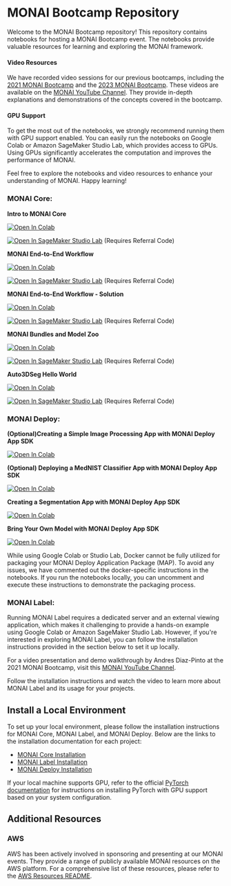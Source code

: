 # MONAI Bootcamp Repository

Welcome to the MONAI Bootcamp repository! This repository contains notebooks for hosting a MONAI Bootcamp event. The notebooks provide valuable resources for learning and exploring the MONAI framework.

#### Video Resources
We have recorded video sessions for our previous bootcamps, including the [2021 MONAI Bootcamp](https://www.youtube.com/playlist?list=PLtoSVSQ2XzyCobzE6NvwjNpITsQyPUtfs) and the [2023 MONAI Bootcamp](https://www.youtube.com/playlist?list=PLtoSVSQ2XzyAJAGzaHF0nUIkav0BnxhrJ). These videos are available on the [MONAI YouTube Channel](https://www.youtube.com/c/Project-MONAI). They provide in-depth explanations and demonstrations of the concepts covered in the bootcamp.

#### GPU Support 
To get the most out of the notebooks, we strongly recommend running them with GPU support enabled. You can easily run the notebooks on Google Colab or Amazon SageMaker Studio Lab, which provides access to GPUs. Using GPUs significantly accelerates the computation and improves the performance of MONAI.

Feel free to explore the notebooks and video resources to enhance your understanding of MONAI. Happy learning!

### MONAI Core:
**Intro to MONAI Core**

[![Open In Colab](https://colab.research.google.com/assets/colab-badge.svg)](https://colab.research.google.com/github/Project-MONAI/monai-bootcamp/blob/main/MONAICore/Intro%20to%20MONAI.ipynb)

[![Open In SageMaker Studio Lab](https://studiolab.sagemaker.aws/studiolab.svg)](https://studiolab.sagemaker.aws/import/github.com/Project-MONAI/monai-bootcamp/blob/main/MONAICore/Intro%20to%20MONAI.ipynb) (Requires Referral Code)

**MONAI End-to-End Workflow**

[![Open In Colab](https://colab.research.google.com/assets/colab-badge.svg)](https://colab.research.google.com/github/Project-MONAI/monai-bootcamp/blob/main/MONAICore/MONAI%20End-to-End%20Workflow.ipynb)

[![Open In SageMaker Studio Lab](https://studiolab.sagemaker.aws/studiolab.svg)](https://studiolab.sagemaker.aws/import/github.com/Project-MONAI/monai-bootcamp/blob/main/MONAICore/MONAI%20End-to-End%20Workflow.ipynb) (Requires Referral Code)

**MONAI End-to-End Workflow - Solution**

[![Open In Colab](https://colab.research.google.com/assets/colab-badge.svg)](https://colab.research.google.com/github/Project-MONAI/monai-bootcamp/blob/main/MONAICore/MONAI%20End-to-End%20Workflow%20-%20Solution.ipynb)

[![Open In SageMaker Studio Lab](https://studiolab.sagemaker.aws/studiolab.svg)](https://studiolab.sagemaker.aws/import/github.com/Project-MONAI/monai-bootcamp/blob/main/MONAICore/MONAI%20End-to-End%20Workflow%20-%20Solution.ipynb) (Requires Referral Code)

**MONAI Bundles and Model Zoo**

[![Open In Colab](https://colab.research.google.com/assets/colab-badge.svg)](https://colab.research.google.com/github/Project-MONAI/monai-bootcamp/blob/main/MONAICore/MONAI%20Bundle%20and%20MONAI%20Model%20Zoo.ipynb)

[![Open In SageMaker Studio Lab](https://studiolab.sagemaker.aws/studiolab.svg)](https://studiolab.sagemaker.aws/import/github.com/Project-MONAI/monai-bootcamp/blob/main/MONAICore/MONAI%20Bundle%20and%20MONAI%20Model%20Zoo.ipynb) (Requires Referral Code)

**Auto3DSeg Hello World**

[![Open In Colab](https://colab.research.google.com/assets/colab-badge.svg)](https://colab.research.google.com/github/Project-MONAI/monai-bootcamp/blob/main/MONAICore/Auto3DSeg%20Hello%20World.ipynb)

[![Open In SageMaker Studio Lab](https://studiolab.sagemaker.aws/studiolab.svg)](https://studiolab.sagemaker.aws/import/github.com/Project-MONAI/monai-bootcamp/blob/main/MONAICore/Auto3DSeg%20Hello%20World.ipynb) (Requires Referral Code)

### MONAI Deploy:
**(Optional)Creating a Simple Image Processing App with MONAI Deploy App SDK**

[![Open In Colab](https://colab.research.google.com/assets/colab-badge.svg)](https://colab.research.google.com/github/Project-MONAI/monai-bootcamp/blob/main/MONAIDeploy/00_basic_operators.ipynb)

**(Optional) Deploying a MedNIST Classifier App with MONAI Deploy App SDK**

[![Open In Colab](https://colab.research.google.com/assets/colab-badge.svg)](https://colab.research.google.com/github/Project-MONAI/monai-bootcamp/blob/main/MONAIDeploy/00_mednist_app.ipynb)

**Creating a Segmentation App with MONAI Deploy App SDK**

[![Open In Colab](https://colab.research.google.com/assets/colab-badge.svg)](https://colab.research.google.com/github/Project-MONAI/monai-bootcamp/blob/main/MONAIDeploy/01_segmentation_app.ipynb)

**Bring Your Own Model with MONAI Deploy App SDK**

[![Open In Colab](https://colab.research.google.com/assets/colab-badge.svg)](https://colab.research.google.com/github/Project-MONAI/monai-bootcamp/blob/main/MONAIDeploy/02_byom_app.ipynb)

While using Google Colab or Studio Lab, Docker cannot be fully utilized for packaging your MONAI Deploy Application Package (MAP). To avoid any issues, we have commented out the docker-specific instructions in the notebooks. If you run the notebooks locally, you can uncomment and execute these instructions to demonstrate the packaging process.

### MONAI Label:
Running MONAI Label requires a dedicated server and an external viewing application, which makes it challenging to provide a hands-on example using Google Colab or Amazon SageMaker Studio Lab. However, if you're interested in exploring MONAI Label, you can follow the installation instructions provided in the section below to set it up locally.

For a video presentation and demo walkthrough by Andres Diaz-Pinto at the 2021 MONAI Bootcamp, visit this [MONAI YouTube Channel](https://www.youtube.com/watch?v=o8HipCgSZIw&list=PLtoSVSQ2XzyCobzE6NvwjNpITsQyPUtfs).

Follow the installation instructions and watch the video to learn more about MONAI Label and its usage for your projects.

## Install a Local Environment

To set up your local environment, please follow the installation instructions for MONAI Core, MONAI Label, and MONAI Deploy. Below are the links to the installation documentation for each project:

* [MONAI Core Installation](https://docs.monai.io/en/stable/installation.html)
* [MONAI Label Installation](https://docs.monai.io/projects/label/en/latest/installation.html)
* [MONAI Deploy Installation](https://docs.monai.io/projects/monai-deploy-app-sdk/en/latest/getting_started/installing_app_sdk.html)

If your local machine supports GPU, refer to the official [PyTorch documentation](https://pytorch.org/get-started/locally/) for instructions on installing PyTorch with GPU support based on your system configuration.

## Additional Resources

### AWS
AWS has been actively involved in sponsoring and presenting at our MONAI events. They provide a range of publicly available MONAI resources on the AWS platform. For a comprehensive list of these resources, please refer to the [AWS Resources README](https://github.com/Project-MONAI/monai-bootcamp/blob/main/aws_resources.md).
